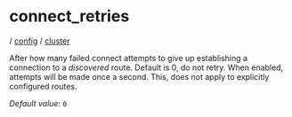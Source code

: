 # connect_retries

/ [config](reference/server-config/index.md) / [cluster](reference/server-config/config/cluster/index.md) 

After how many failed connect attempts to give up establishing a connection to a *discovered* route. Default is 0, do not retry.
When enabled, attempts will be made once a second. This, does not apply to explicitly configured routes.

*Default value*: `0`
